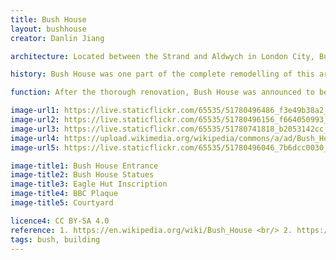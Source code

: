 ```yaml
---
title: Bush House
layout: bushhouse
creator: Danlin Jiang

architecture: Located between the Strand and Aldwych in London City, Bush House is perhaps one of the most prominent places in King's strand campus. As an antique building with nearly one-centry history, it has been preserved under the  Grade II listed criteria of UK government. The building plan was directed by a US businessman named Irving T. Bush, hence the name. He intended to set it as a trade centre, where manufacturers could demonstrate their commodities to customers. US architect Harvey Wiley Corbett undertook the design. The initial construction started in 1919. Various parts were finished and opened over a decade, including Centre Block (1925), North-West Wing (1928), North-East Wing (1929), South-East Wing (1930) and South-West Wing (1935). Build from Portland Stone, this grand project cost around $10 million. Bush House used to be "the most expensive building in the world".<br/>The central block features architecting details of the opulent complex. Facing north and overlooking Kingsway, a 100-foot arch is the main entrance of this building. It has two male statues raising a torch, with a well-known inscription over doorway, "To the friendship of the English Speaking Peoples". The statues represent UK and US in memory of the "Anglo-Saxonism" partnership from late 19th to early 20th century. 

history: Bush House was one part of the complete remodelling of this area of London in the decades around 1900, which replaced an area of slum housing and trade in pornography in the notorious Holywell Street. These developments created an imposing new business district centred around the newly-constructed Kingsway, with its revolutionary tram subway, and the semi-circular Aldwych (named after Wych Street which used to cross the area), both opened by King Edward VII in 1905. <br/>The site was home to the ‘Eagle Hut’ during the First World War, established by four American businessmen and run by the Young Men Christian’s Association (YMCA). The Eagle Hut provided a place for British and American servicemen to eat, drink, and fraternise while they were stationed in London. Today, the Eagle Hut is commemorated by a plaque on Bush House which contends, notably, that the Eagle Hut’s services ‘testified to the friendship of the English speaking peoples. <br/> During Second World War, a bomb hit Bush House and destoryed the left arm of the statue US. However, its right arm remained connected to the stone torch, and therefore to the statue Britain. It was not until 1977 that a US company restored its lost arm. <br/>BBC 1941-2012 Just in the wartime, BBC moved into Bush House and owned this place for next 70 years. The former office at Oxford Street was destroyed, BBC European services were re-located there in 1940, and overseas services arrived in the late 1950s.The world famous author George Orwell used to work in Bush House when he joined in BBC Eastern Service. It is said that the canteen and Room 101 in his book 1984  were related to some rooms in Bush House. 

function: After the thorough renovation, Bush House was announced to be an expansion of King's College London Strand Campus in 2015. Since the foundation of Business School, the long-history building has being home to King's students and staff. It also houses student's union with other spaces such as Union Shop, Arcade and activity lobbies. The courtyard, which was the car parking in BBC, is nowadays a semi-public area connecting the wings. It features a fancy glass pavilion with access to campus kitchen and bar. 

image-url1: https://live.staticflickr.com/65535/51780496486_f3e49b38a2_k.jpg
image-url2: https://live.staticflickr.com/65535/51780496156_f664050993_k.jpg
image-url3: https://live.staticflickr.com/65535/51780741818_b2053142cc_k.jpg
image-url4: https://upload.wikimedia.org/wikipedia/commons/a/ad/Bush_House_International_radio%2C_television_and_online_content_made_here_1941-2012.jpg
image-url5: https://live.staticflickr.com/65535/51780496046_7b6dcc0030_k.jpg

image-title1: Bush House Entrance
image-title2: Bush House Statues
image-title3: Eagle Hut Inscription
image-title4: BBC Plaque
image-title5: Courtyard

licence4: CC BY-SA 4.0
reference: 1. https://en.wikipedia.org/wiki/Bush_House <br/> 2. https://www.kcl.ac.uk/aboutkings/orgstructure/ps/estates/real-estate/completed/bush-house/bush-house-history <br/> 3. https://www.strandlines.london/2021/07/07/building-bush-house/#easy-footnote-11-5930
tags: bush, building
---
```



